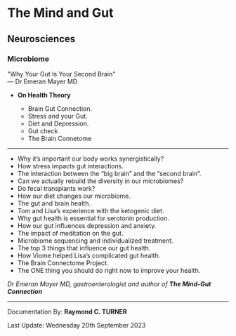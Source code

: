 # The Mind and Gut
## Neurosciences
### Microbiome

"Why Your Gut Is Your Second Brain"\
― Dr Emeran Mayer MD

* **On Health Theory**

    * Brain Gut Connection.
    * Stress and your Gut.
    * Diet and Depression.
    * Gut check
    * The Brain Connetome

---

* Why it’s important our body works synergistically?
* How stress impacts gut interactions.
* The interaction between the “big brain” and the “second brain”.
* Can we actually rebuild the diversity in our microbiomes?
* Do fecal transplants work?
* How our diet changes our microbiome.
* The gut and brain health.
* Tom and Lisa’s experience with the ketogenic diet.
* Why gut health is essential for serotonin production.
* How our gut influences depression and anxiety.
* The impact of meditation on the gut.
* Microbiome sequencing and individualized treatment.
* The top 3 things that influence our gut health.
* How Viome helped Lisa’s complicated gut health.
* The Brain Connectome Project.
* The ONE thing you should do right now to improve your health.

*Dr Emeran Mayer MD, gastroenterologist and author of **The Mind-Gut Connection***

---

Documentation By: **Raymond C. TURNER**

Last Update: Wednesday 20th September 2023